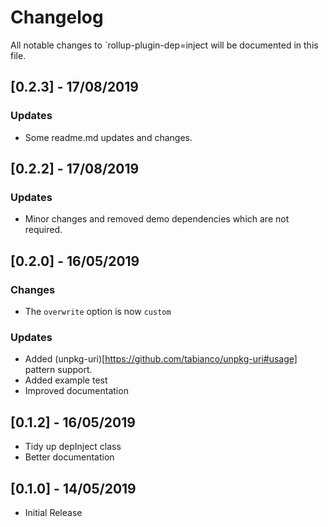 # Changelog

All notable changes to `rollup-plugin-dep=inject will be documented in this file.

## [0.2.3] - 17/08/2019

### Updates

- Some readme.md updates and changes.

## [0.2.2] - 17/08/2019

### Updates

- Minor changes and removed demo dependencies which are not required.

## [0.2.0] - 16/05/2019

### Changes

- The `overwrite` option is now `custom`

### Updates

- Added (unpkg-uri)[https://github.com/tabianco/unpkg-uri#usage] pattern support.
- Added example test
- Improved documentation

## [0.1.2] - 16/05/2019

- Tidy up depInject class
- Better documentation

## [0.1.0] - 14/05/2019

- Initial Release
